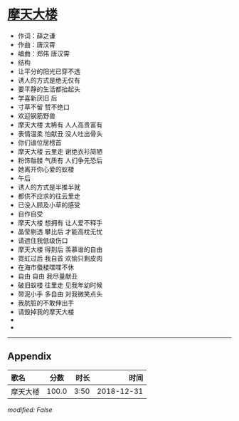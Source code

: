 # [摩天大楼](https://music.163.com/song?id=553543014)

* 作词：薛之谦
* 作曲：唐汉霄
* 编曲：郑伟 唐汉霄
* 结构
* 让平分的阳光已穿不透
* 诱人的方式是绝无仅有
* 要平静的生活都抬起头
* 学喜新厌旧  后
* 寸草不留 赞不绝口
* 欢迎钢筋野兽
* 摩天大楼 太稀有 人人高贵富有
* 表情温柔 怕献丑 没人吐出骨头
* 你们谁位居榜首
* 摩天大楼 云里走 谢绝衣衫简陋
* 粉饰骷髅 气质有 人们争先恐后
* 她离开你心爱的蚁楼
* 午后
* 诱人的方式是半推半就
* 都供不应求的往云里走
* 已没人顾及小草的感受
* 自作自受
* 摩天大楼 想拥有 让人爱不释手
* 晶莹剔透 攀比后 才能高枕无忧
* 请遮住我低级伤口
* 摩天大楼 得到后 羡慕谁的自由
* 霓虹过后 我自首 欢愉只剩皮肉
* 在海市蜃楼喋喋不休
* 自由 自由 我尽量献丑
* 破旧蚁楼 往里走 见我年幼时候
* 带泥小手 多自由 对我微笑点头
* 我肮脏的不敢伸出手
* 请毁掉我的摩天大楼
* 
* 


---

## Appendix

|歌名|分数|时长|时间|
|:---|:---:|---:|---:|
|摩天大楼|100.0|3:50|2018-12-31

*modified: False*